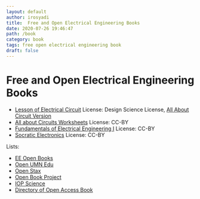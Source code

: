 ```yaml
---
layout: default
author: irosyadi
title:  Free and Open Electrical Engineering Books
date: 2020-07-26 19:46:47
path: /book
category: book
tags: free open electrical engineering book
draft: false
---
```


# Free and Open Electrical Engineering Books

- [Lesson of Electrical Circuit](https://www.ibiblio.org/kuphaldt/electricCircuits/) License: Design Science License, [All About Circuit Version](https://www.allaboutcircuits.com/textbook/)
- [All about Circuits Worksheets](https://www.allaboutcircuits.com/worksheets/) License: CC-BY
- [Fundamentals of Electrical Engineering I](https://open.umn.edu/opentextbooks/textbooks/fundamentals-of-electrical-engineering-1) License: CC-BY
- [Socratic Electronics](http://www.ibiblio.org/kuphaldt/socratic/index.html) License: CC-BY


Lists:
- [EE Open Books](https://opentextbc.ca/oerdiscipline/chapter/electrical-engineering/)
- [Open UMN Edu](https://open.umn.edu/opentextbooks/subjects/electrical)
- [Open Stax](https://cnx.org/browse)
- [Open Book Project](http://www.openbookproject.net/books/)
- [IOP Science](https://iopscience.iop.org/bookList/10/1)
- [Directory of Open Access Book](https://www.doabooks.org/doab?uiLanguage=en)
